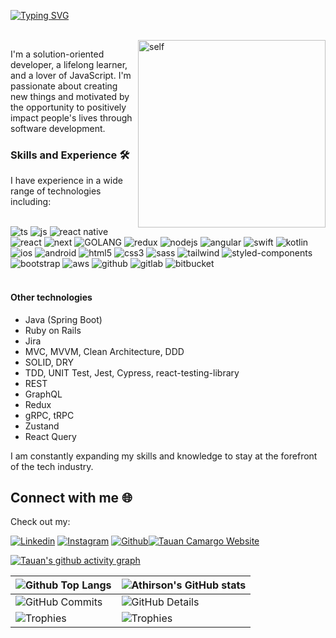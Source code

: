 [![Typing SVG](https://readme-typing-svg.demolab.com?font=Fira+Code&pause=1000&random=false&width=435&lines=Hello%2C+I'm+Tauan+FullStack+developer%C2%A0%E2%9C%A8)](https://git.io/typing-svg)

<br/>
<a href="https://github.com/tauantcamargo"><img align="right" src="https://avatars.githubusercontent.com/u/16005211?v=4" align="left" width="300" alt="self"/></a>


I'm a solution-oriented developer, a lifelong learner, and a lover of JavaScript. I'm passionate about creating new things and motivated by the opportunity to positively impact people's lives through software development.

### Skills and Experience 🛠️

I have experience in a wide range of technologies including:

<div style="display: inline_block"><br/>
  <img alig="center" alt="ts" src="https://img.shields.io/badge/TypeScript-007ACC?style=for-the-badge&logo=typescript&logoColor=white"/>
  <img alig="center" alt="js" src="https://img.shields.io/badge/JavaScript-F7DF1E?style=for-the-badge&logo=javascript&logoColor=black"/>
  <img alig="center" alt="react native" src="https://img.shields.io/badge/React_Native-20232A?style=for-the-badge&logo=react&logoColor=61DAFB"/>
  <img alig="center" alt="react" src="https://img.shields.io/badge/React-20232A?style=for-the-badge&logo=react&logoColor=61DAFB"/>
  <img alig="center" alt="next" src="https://img.shields.io/badge/Next-20232A?style=for-the-badge&logo=reacts&logoColor=61DAFB"/>
  <img alig="center" alt="GOLANG" src="https://img.shields.io/badge/go-%2300ADD8.svg?style=for-the-badge&logo=go&logoColor=white"/>
  <img alig="center" alt="redux" src="https://img.shields.io/badge/Redux-593D88?style=for-the-badge&logo=redux&logoColor=white"/>
  <img alig="center" alt="nodejs" src="https://img.shields.io/badge/Node.js-43853D?style=for-the-badge&logo=node.js&logoColor=white"/>
  <img alig="center" alt="angular" src="https://img.shields.io/badge/Angular-DD0031?style=for-the-badge&logo=angular&logoColor=white"/>
  <img alig="center" alt="swift" src="https://img.shields.io/badge/Swift-FA7343?style=for-the-badge&logo=swift&logoColor=white"/>
  <img alig="center" alt="kotlin" src="https://img.shields.io/badge/Kotlin-0095D5?&style=for-the-badge&logo=kotlin&logoColor=white"/>
  <img alig="center" alt="ios" src="https://img.shields.io/badge/iOS-000000?style=for-the-badge&logo=ios&logoColor=white"/>
  <img alig="center" alt="android" src="https://img.shields.io/badge/Android-3DDC84?style=for-the-badge&logo=android&logoColor=white"/>
  <img alig="center" alt="html5" src="https://img.shields.io/badge/HTML5-E34F26?style=for-the-badge&logo=html5&logoColor=white"/>
  <img alig="center" alt="css3" src="https://img.shields.io/badge/CSS3-1572B6?style=for-the-badge&logo=css3&logoColor=white"/>
  <img alig="center" alt="sass" src="https://img.shields.io/badge/Sass-CC6699?style=for-the-badge&logo=sass&logoColor=white"/>
  <img alig="center" alt="tailwind" src="https://img.shields.io/badge/Tailwind_CSS-38B2AC?style=for-the-badge&logo=tailwind-css&logoColor=white"/>
  <img alig="center" alt="styled-components" src="https://img.shields.io/badge/styled--components-DB7093?style=for-the-badge&logo=styled-components&logoColor=white"/>
  <img alig="center" alt="bootstrap" src="https://img.shields.io/badge/Bootstrap-563D7C?style=for-the-badge&logo=bootstrap&logoColor=white"/>
  <img alig="center" alt="aws" src="https://img.shields.io/badge/Amazon_AWS-232F3E?style=for-the-badge&logo=amazon-aws&logoColor=white"/>
  <img alig="center" alt="github" src="https://img.shields.io/badge/GitHub-100000?style=for-the-badge&logo=github&logoColor=white"/>
  <img alig="center" alt="gitlab" src="https://img.shields.io/badge/GitLab-330F63?style=for-the-badge&logo=gitlab&logoColor=white"/>
  <img alig="center" alt="bitbucket" src="https://img.shields.io/badge/Bitbucket-0747a6?style=for-the-badge&logo=bitbucket&logoColor=white"/>
</div><br/>

#### Other technologies

- Java (Spring Boot)
- Ruby on Rails
- Jira
- MVC, MVVM, Clean Architecture, DDD
- SOLID, DRY
- TDD, UNIT Test, Jest, Cypress, react-testing-library
- REST
- GraphQL
- Redux
- gRPC, tRPC
- Zustand
- React Query

I am constantly expanding my skills and knowledge to stay at the forefront of the tech industry.

## Connect with me 🌐

Check out my:

[![Linkedin](https://img.shields.io/badge/LinkedIn-0077B5?style=for-the-badge&logo=linkedin&logoColor=white)](https://www.linkedin.com/in/tauan-tathiell/) [![Instagram](https://img.shields.io/badge/Instagram-E4405F?style=for-the-badge&logo=instagram&logoColor=white)](https://www.instagram.com/tauantcamargo.dev) [![Github](https://img.shields.io/badge/Github-E5505E?style=for-the-badge&logo=github&logoColor=white)](https://www.github.com/tauantcamargo)[![Tauan Camargo Website](https://img.shields.io/badge/TauanTCamargo-000000?style=for-the-badge&logo=react&logoColor=white)](https://bunchsoftware.dev)

[![Tauan's github activity graph](https://github-readme-activity-graph.vercel.app/graph?username=tauantcamargo)](https://github.com/tauantcamargo/github-readme-activity-graph)

| ![Github Top Langs](https://github-readme-stats.vercel.app/api/top-langs/?username=tauantcamargo&layout=compact&theme=radical) | ![Athirson's GitHub stats](https://github-readme-stats.vercel.app/api?username=tauantcamargo&include=private&theme=radical&show_icons=true&hide_border=True&line_height=20&PAT_1) |
| ----------- | ----------- |
| ![GitHub Commits](https://github-readme-streak-stats.herokuapp.com/?user=tauantcamargo&theme=radical&ring=e73737&currStreakNum=ffffff&hide_border=true) | ![GitHub Details](https://github-profile-summary-cards.vercel.app/api/cards/profile-details?username=tauantcamargo&theme=radical) |
| ![Trophies](https://github-profile-trophy.vercel.app/?username=tauantcamargo&row=1&column=6&theme=radical&margin-w=15&margin-h=15) | ![Trophies](https://github-profile-trophy.vercel.app/?username=tauantcamargo&row=1&column=6&theme=radical&margin-w=15&margin-h=15) |



